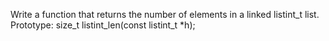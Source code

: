 Write a function that returns the number of elements in a linked listint_t list. Prototype: size_t listint_len(const listint_t *h);

